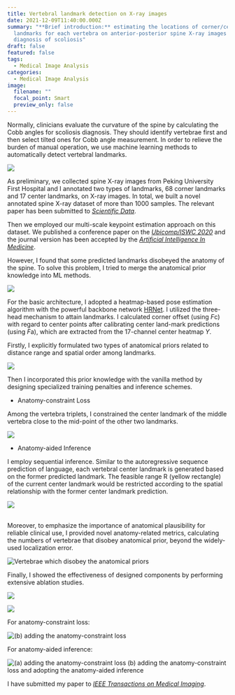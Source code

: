 ```yaml
---
title: Vertebral landmark detection on X-ray images
date: 2021-12-09T11:40:00.000Z
summary: "**Brief introduction:** estimating the locations of corner/center
  landmarks for each vertebra on anterior-posterior spine X-ray images for the
  diagnosis of scoliosis"
draft: false
featured: false
tags:
  - Medical Image Analysis
categories:
  - Medical Image Analysis
image:
  filename: ""
  focal_point: Smart
  preview_only: false
---
```

Normally, clinicians evaluate the curvature of the spine by calculating the Cobb angles for scoliosis diagnosis. They should identify vertebrae first and then select tilted ones for Cobb angle measurement. In order to relieve the burden of manual operation, we use machine learning methods to automatically detect vertebral landmarks.

![](sample-of-annotations.png)

As preliminary, we collected spine X-ray images from Peking University First Hospital and I annotated two types of landmarks, 68 corner landmarks and 17 center landmarks, on X-ray images. In total, we built a novel annotated spine X-ray dataset of more than 1000 samples.  The relevant paper has been submitted to *[Scientific Data](https://www.nature.com/sdata/journal-information)*. 

Then we employed our multi-scale keypoint estimation approach on this dataset. We published a conference paper on the *[Ubicomp/ISWC 2020](https://dl.acm.org/doi/abs/10.1145/3410530.3414317?casa_token=oZ2h0lvky8cAAAAA:4De6qYwKoZPtmtfntQ1fxUy-EFtzG1JDq6BMhm6tuZuQt7MGHBFJVjDRTfSKsgn8F1vZ-E5YPBAZWg4)* and the journal version has been accepted by the *[Artificial Intelligence In Medicine](https://www.sciencedirect.com/science/article/pii/S0933365721002281)*.

However, I found that some predicted landmarks disobeyed the anatomy of the spine. To solve this problem,  I tried to merge the anatomical prior knowledge into ML methods. 

![](overall-architecture_1.png)

For the basic architecture, I adopted a heatmap-based pose estimation algorithm with the powerful backbone network [HRNet](https://arxiv.org/abs/1908.07919). I utilized the three-head mechanism to attain landmarks. I calculated corner offset (using *F*c) with regard to center points after calibrating center land-mark predictions (using *F*a), which are extracted from the 17-channel center heatmap *Y*.

Firstly, I explicitly formulated two types of anatomical priors related to distance range and spatial order among landmarks. 

![](图片1.png)

Then I incorporated this prior knowledge with the vanilla method by designing specialized training penalties and inference schemes.

* Anatomy-constraint Loss

Among the vertebra triplets, I constrained the center landmark of the middle vertebra close to the mid-point of the other two landmarks.

![](triplet-loss.png)

* Anatomy-aided Inference

I employ sequential inference. Similar to the autoregressive sequence prediction of language, each vertebral center landmark is generated based on the former predicted landmark. The feasible range R (yellow rectangle) of the current center landmark would be restricted according to the spatial relationship with the former center landmark prediction. 

![](inf.png)

\
Moreover, to emphasize the importance of anatomical plausibility for reliable clinical use, I provided novel anatomy-related metrics, calculating the numbers of vertebrae that disobey anatomical prior, beyond the widely-used localization error. 

![](fail_constraints_update.png "Vertebrae which disobey the anatomical priors")

Finally, I showed the effectiveness of designed components by performing extensive ablation studies. 

![](screenshot-20220202-172249.png)

![](screenshot-20220202-170957.png)

For anatomy-constraint loss:

![](results_1.png "(b) adding the anatomy-constraint loss")

For anatomy-aided inference:

![](inf_results.png "(a) adding the anatomy-constraint loss (b) adding the anatomy-constraint loss and adopting the anatomy-aided inference")

I have submitted my paper to *[IEEE Transactions on Medical Imaging](https://ieeexplore.ieee.org/xpl/RecentIssue.jsp?punumber=42)*.